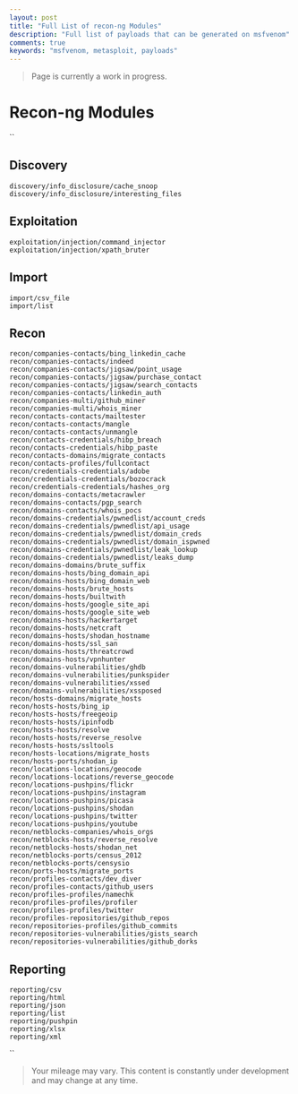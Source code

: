 ```yaml
---
layout: post
title: "Full List of recon-ng Modules"
description: "Full list of payloads that can be generated on msfvenom"
comments: true
keywords: "msfvenom, metasploit, payloads"
---
```


> Page is currently a work in progress.

# Recon-ng Modules 

``

Discovery
  ---------
    discovery/info_disclosure/cache_snoop
    discovery/info_disclosure/interesting_files

  Exploitation
  ------------
    exploitation/injection/command_injector
    exploitation/injection/xpath_bruter

  Import
  ------
    import/csv_file
    import/list

  Recon
  -----
    recon/companies-contacts/bing_linkedin_cache
    recon/companies-contacts/indeed
    recon/companies-contacts/jigsaw/point_usage
    recon/companies-contacts/jigsaw/purchase_contact
    recon/companies-contacts/jigsaw/search_contacts
    recon/companies-contacts/linkedin_auth
    recon/companies-multi/github_miner
    recon/companies-multi/whois_miner
    recon/contacts-contacts/mailtester
    recon/contacts-contacts/mangle
    recon/contacts-contacts/unmangle
    recon/contacts-credentials/hibp_breach
    recon/contacts-credentials/hibp_paste
    recon/contacts-domains/migrate_contacts
    recon/contacts-profiles/fullcontact
    recon/credentials-credentials/adobe
    recon/credentials-credentials/bozocrack
    recon/credentials-credentials/hashes_org
    recon/domains-contacts/metacrawler
    recon/domains-contacts/pgp_search
    recon/domains-contacts/whois_pocs
    recon/domains-credentials/pwnedlist/account_creds
    recon/domains-credentials/pwnedlist/api_usage
    recon/domains-credentials/pwnedlist/domain_creds
    recon/domains-credentials/pwnedlist/domain_ispwned
    recon/domains-credentials/pwnedlist/leak_lookup
    recon/domains-credentials/pwnedlist/leaks_dump
    recon/domains-domains/brute_suffix
    recon/domains-hosts/bing_domain_api
    recon/domains-hosts/bing_domain_web
    recon/domains-hosts/brute_hosts
    recon/domains-hosts/builtwith
    recon/domains-hosts/google_site_api
    recon/domains-hosts/google_site_web
    recon/domains-hosts/hackertarget
    recon/domains-hosts/netcraft
    recon/domains-hosts/shodan_hostname
    recon/domains-hosts/ssl_san
    recon/domains-hosts/threatcrowd
    recon/domains-hosts/vpnhunter
    recon/domains-vulnerabilities/ghdb
    recon/domains-vulnerabilities/punkspider
    recon/domains-vulnerabilities/xssed
    recon/domains-vulnerabilities/xssposed
    recon/hosts-domains/migrate_hosts
    recon/hosts-hosts/bing_ip
    recon/hosts-hosts/freegeoip
    recon/hosts-hosts/ipinfodb
    recon/hosts-hosts/resolve
    recon/hosts-hosts/reverse_resolve
    recon/hosts-hosts/ssltools
    recon/hosts-locations/migrate_hosts
    recon/hosts-ports/shodan_ip
    recon/locations-locations/geocode
    recon/locations-locations/reverse_geocode
    recon/locations-pushpins/flickr
    recon/locations-pushpins/instagram
    recon/locations-pushpins/picasa
    recon/locations-pushpins/shodan
    recon/locations-pushpins/twitter
    recon/locations-pushpins/youtube
    recon/netblocks-companies/whois_orgs
    recon/netblocks-hosts/reverse_resolve
    recon/netblocks-hosts/shodan_net
    recon/netblocks-ports/census_2012
    recon/netblocks-ports/censysio
    recon/ports-hosts/migrate_ports
    recon/profiles-contacts/dev_diver
    recon/profiles-contacts/github_users
    recon/profiles-profiles/namechk
    recon/profiles-profiles/profiler
    recon/profiles-profiles/twitter
    recon/profiles-repositories/github_repos
    recon/repositories-profiles/github_commits
    recon/repositories-vulnerabilities/gists_search
    recon/repositories-vulnerabilities/github_dorks

  Reporting
  ---------
    reporting/csv
    reporting/html
    reporting/json
    reporting/list
    reporting/pushpin
    reporting/xlsx
    reporting/xml

``

> Your mileage may vary.  This content is constantly under development and may change at any time.
